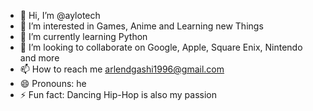 - 👋 Hi, I’m @aylotech
- 👀 I’m interested in Games, Anime and Learning new Things
- 🌱 I’m currently learning Python
- 💞️ I’m looking to collaborate on Google, Apple, Square Enix, Nintendo and more
- 📫 How to reach me arlendgashi1996@gmail.com
- 😄 Pronouns: he
- ⚡ Fun fact: Dancing Hip-Hop is also my passion

<!---
aylotech/aylotech is a ✨ special ✨ repository because its `README.md` (this file) appears on your GitHub profile.
You can click the Preview link to take a look at your changes.
--->
